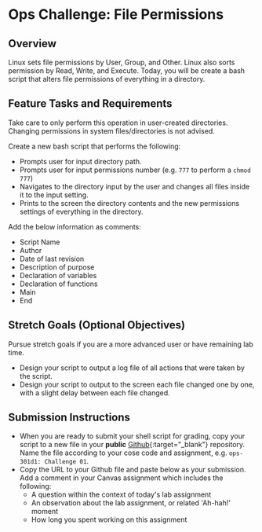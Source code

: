 # Ops Challenge: File Permissions 

## Overview

Linux sets file permissions by User, Group, and Other. Linux also sorts permission by Read, Write, and Execute. Today, you will be create a bash script that alters file permissions of everything in a directory.

## Feature Tasks and Requirements

Take care to only perform this operation in user-created directories. Changing permissions in system files/directories is not advised.

Create a new bash script that performs the following:
- Prompts user for input directory path.
- Prompts user for input permissions number (e.g. `777` to perform a `chmod 777`)
- Navigates to the directory input by the user and changes all files inside it to the input setting.
- Prints to the screen the directory contents and the new permissions settings of everything in the directory.

Add the below information as comments:

- Script Name
- Author
- Date of last revision
- Description of purpose
- Declaration of variables
- Declaration of functions
- Main
- End 

## Stretch Goals (Optional Objectives)

Pursue stretch goals if you are a more advanced user or have remaining lab time.

- Design your script to output a log file of all actions that were taken by the script.
- Design your script to output to the screen each file changed one by one, with a slight delay between each file changed.

## Submission Instructions

- When you are ready to submit your shell script for grading, copy your script to a new file in your **public** [Github](https://github.com/){:target="_blank"} repository. Name the file according to your cose code and assignment, e.g. `ops-301d1: Challenge 01`.
- Copy the URL to your Github file and paste below as your submission. Add a comment in your Canvas assignment which includes the following:
    - A question within the context of today's lab assignment
    - An observation about the lab assignment, or related 'Ah-hah!' moment
    - How long you spent working on this assignment




